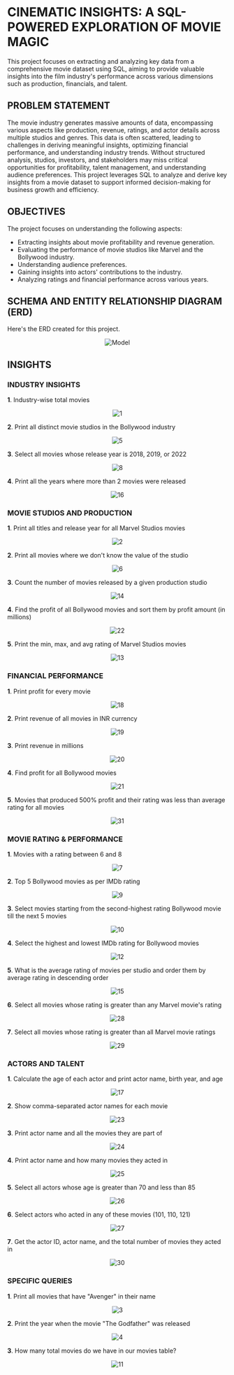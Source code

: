 # CINEMATIC INSIGHTS: A SQL-POWERED EXPLORATION OF MOVIE MAGIC 
This project focuses on extracting and analyzing key data from a comprehensive movie dataset using SQL, aiming to provide valuable insights into the film industry's performance across various dimensions such as production, financials, and talent. 

## PROBLEM STATEMENT

The movie industry generates massive amounts of data, encompassing various aspects like production, revenue, ratings, and actor details across multiple studios and genres. This data is often scattered, leading to challenges in deriving meaningful insights, optimizing financial performance, and understanding industry trends. Without structured analysis, studios, investors, and stakeholders may miss critical opportunities for profitability, talent management, and understanding audience preferences. This project leverages SQL to analyze and derive key insights from a movie dataset to support informed decision-making for business growth and efficiency.

## OBJECTIVES

The project focuses on understanding the following aspects:

- Extracting insights about movie profitability and revenue generation.
- Evaluating the performance of movie studios like Marvel and the Bollywood industry.
- Understanding audience preferences.
- Gaining insights into actors' contributions to the industry.
- Analyzing ratings and financial performance across various years.

## SCHEMA AND ENTITY RELATIONSHIP DIAGRAM (ERD)

Here's the ERD created for this project.
<p align="center">
  <img src="https://github.com/user-attachments/assets/7b5e184b-f5f5-4383-b2c2-e8e47f729b18" alt="Model">
</p>


## INSIGHTS

### INDUSTRY INSIGHTS
**1**. Industry-wise total movies
<p align="center">
  <img src="https://github.com/user-attachments/assets/f38d8544-b6de-4fcd-9308-d166aa913c6f" alt="1" />
</p>

**2**. Print all distinct movie studios in the Bollywood industry
<p align="center">
  <img src="https://github.com/user-attachments/assets/a91fa1a9-6b30-472b-aa95-b6705f707a40" alt="5" />
</p>

**3**. Select all movies whose release year is 2018, 2019, or 2022
<p align="center">
  <img src="https://github.com/user-attachments/assets/ae68c9fb-19d3-49cd-a474-9f4db77e0aa7" alt="8" />
</p>

**4**. Print all the years where more than 2 movies were released
<p align="center">
  <img src="https://github.com/user-attachments/assets/5511ccb0-47cb-42cf-ac7a-1828c1d0f337" alt="16" />
</p>


### MOVIE STUDIOS AND PRODUCTION
**1**. Print all titles and release year for all Marvel Studios movies
<p align="center">
  <img src="https://github.com/user-attachments/assets/04884a00-b40f-4784-a689-2640b2ebc620" alt="2" />
</p>

**2**. Print all movies where we don't know the value of the studio
<p align="center">
  <img src="https://github.com/user-attachments/assets/f7c4ccdc-7aa3-4fda-8d9b-8ab1ad6853b7" alt="6" />
</p>

**3**. Count the number of movies released by a given production studio
<p align="center">
  <img src="https://github.com/user-attachments/assets/f21587f6-acc6-4ae5-8f62-720066058a73" alt="14" />
</p>

**4**. Find the profit of all Bollywood movies and sort them by profit amount (in millions)
<p align="center">
  <img src="https://github.com/user-attachments/assets/64aaa710-c1e7-4cf7-851e-1c731b9f29e3" alt="22" />
</p>

**5**. Print the min, max, and avg rating of Marvel Studios movies
<p align="center">
  <img src="https://github.com/user-attachments/assets/163365e2-da36-433b-872a-f42cdbb274fd" alt="13" />
</p>

### FINANCIAL PERFORMANCE
**1**. Print profit for every movie
<p align="center">
  <img src="https://github.com/user-attachments/assets/ac18bb5d-b497-4da5-98b4-c8534e469cce" alt="18" />
</p>

**2**. Print revenue of all movies in INR currency
<p align="center">
  <img src="https://github.com/user-attachments/assets/356a0de4-fdc6-4826-8576-41a0f87e8457" alt="19" />
</p>


**3**. Print revenue in millions
<p align="center">
  <img src="https://github.com/user-attachments/assets/3686f47d-b40f-4786-8f4d-7a28476b6a70" alt="20" />
</p>

**4**. Find profit for all Bollywood movies
<p align="center">
  <img src="https://github.com/user-attachments/assets/bfe579b5-f1f0-4bfe-a911-4e60625fc71f" alt="21" />
</p>

**5**. Movies that produced 500% profit and their rating was less than average rating for all movies
<p align="center">
  <img src="https://github.com/user-attachments/assets/d54e6407-cbce-4dc2-8463-7e124b3a5f6a" alt="31" />
</p>

### MOVIE RATING & PERFORMANCE
**1**. Movies with a rating between 6 and 8
<p align="center">
  <img src="https://github.com/user-attachments/assets/1785cb6a-3aaf-4a29-ac20-a36418ae5f84" alt="7" />
</p>

**2**. Top 5 Bollywood movies as per IMDb rating
<p align="center">
  <img src="https://github.com/user-attachments/assets/b96be754-7f78-4f01-9c85-14aa004bb633" alt="9" />
</p>

**3**. Select movies starting from the second-highest rating Bollywood movie till the next 5 movies
<p align="center">
  <img src="https://github.com/user-attachments/assets/559d1c5c-a99a-411b-92b1-1d224e74b8ad" alt="10" />
</p>

**4**. Select the highest and lowest IMDb rating for Bollywood movies
<p align="center">
  <img src="https://github.com/user-attachments/assets/2a63983d-06fd-4d90-888e-42f5c484f94f" alt="12" />
</p>

**5**. What is the average rating of movies per studio and order them by average rating in descending order
<p align="center">
  <img src="https://github.com/user-attachments/assets/55395947-7a14-4cdc-a919-8ae9bdcb00d4" alt="15" />
</p>

**6**. Select all movies whose rating is greater than any Marvel movie's rating
<p align="center">
  <img src="https://github.com/user-attachments/assets/b12f5a4a-d324-47b2-a3d8-65a23bda994d" alt="28" />
</p>

**7**. Select all movies whose rating is greater than all Marvel movie ratings
<p align="center">
  <img src="https://github.com/user-attachments/assets/eb1ba00a-1500-4003-8ab5-787d5dfff08e" alt="29" />
</p>


### ACTORS AND TALENT
**1**. Calculate the age of each actor and print actor name, birth year, and age
<p align="center">
  <img src="https://github.com/user-attachments/assets/d133aca1-066d-432b-881b-b6389e78b75f" alt="17" />
</p>

**2**. Show comma-separated actor names for each movie
<p align="center">
  <img src="https://github.com/user-attachments/assets/0775824b-87d3-4e3b-8cda-99b9fc22d406" alt="23" />
</p>

**3**. Print actor name and all the movies they are part of
<p align="center">
  <img src="https://github.com/user-attachments/assets/ff2711ac-1e7c-4d7b-8046-1415185a007d" alt="24" />
</p>

**4**. Print actor name and how many movies they acted in
<p align="center">
  <img src="https://github.com/user-attachments/assets/d7bf407a-435e-4af8-a65d-05b8de4bb046" alt="25" />
</p>

**5**. Select all actors whose age is greater than 70 and less than 85
<p align="center">
  <img src="https://github.com/user-attachments/assets/33c168e8-6065-4145-b809-3d5f112d4d26" alt="26" />
</p>

**6**. Select actors who acted in any of these movies (101, 110, 121)
<p align="center">
  <img src="https://github.com/user-attachments/assets/b6674186-f9bb-4c2e-9637-9c0b49d773e9" alt="27" />
</p>

**7**. Get the actor ID, actor name, and the total number of movies they acted in
<p align="center">
  <img src="https://github.com/user-attachments/assets/4bf28376-a9e8-4721-8f77-11c730c1ed7b" alt="30" />
</p>

### SPECIFIC QUERIES
**1**. Print all movies that have "Avenger" in their name
<p align="center">
  <img src="https://github.com/user-attachments/assets/d9444ad3-ad1e-4741-afd0-5256c2586a25" alt="3" />
</p>

**2**. Print the year when the movie "The Godfather" was released
<p align="center">
  <img src="https://github.com/user-attachments/assets/d2dc1355-355e-4b59-bbfe-4d218cfc62ec" alt="4" />
</p>

**3**. How many total movies do we have in our movies table?
<p align="center">
  <img src="https://github.com/user-attachments/assets/51748392-8292-4415-8a0b-d41bf2b989c8" alt="11" />
</p>

